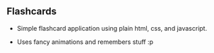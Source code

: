 ## Flashcards

- Simple flashcard application using plain html, css, and javascript.

- Uses fancy animations and remembers stuff :p